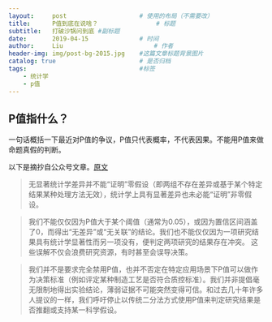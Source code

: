 ```yaml
---
layout:     post   				    # 使用的布局（不需要改）
title:      P值到底在说啥？ 				# 标题
subtitle:   打破沙锅问到底 #副标题
date:       2019-04-15 				# 时间
author:     Liu 						# 作者
header-img: img/post-bg-2015.jpg 	#这篇文章标题背景图片
catalog: true 						# 是否归档
tags:								#标签
    - 统计学
    - p值
---
```

## P值指什么？

一句话概括一下最近对P值的争议，P值只代表概率，不代表因果。不能用P值来做命题真假的判断。

以下是摘抄自公众号文章。[原文](https://mp.weixin.qq.com/s/GZVhUq5J8RxYW7PR01Lluw)

>无显著统计学差异并不能“证明”零假设（即两组不存在差异或基于某个特定结果某种处理方法无效），统计学上具有显著差异也未必能“证明”非零假设。

>我们不能仅仅因为P值大于某个阈值（通常为0.05），或因为置信区间涵盖了0，而得出“无差异”或“无关联”的结论。我们也不能仅仅因为一项研究结果具有统计学显著性而另一项没有，便判定两项研究的结果存在冲突。 这些误解不仅会浪费研究资源，有时甚至会误导决策。

>我们并不是要求完全禁用P值，也并不否定在特定应用场景下P值可以做作为决策标准（例如评定某种制造工艺是否符合质控标准）。我们并非提倡毫无限制地得出实验结论，薄弱证据不可能突然变得可信。和过去几十年许多人提议的一样，我们呼吁停止以传统二分法方式使用P值来判定研究结果是否推翻或支持某一科学假设。
